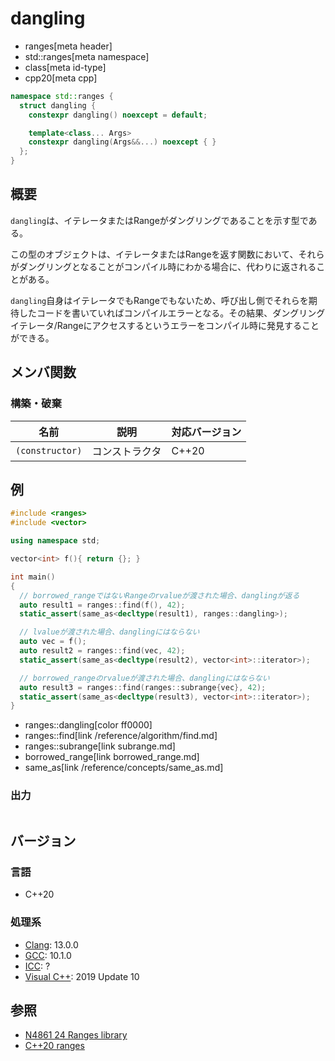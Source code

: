 # dangling
* ranges[meta header]
* std::ranges[meta namespace]
* class[meta id-type]
* cpp20[meta cpp]

```cpp
namespace std::ranges {
  struct dangling {
    constexpr dangling() noexcept = default;

    template<class... Args>
    constexpr dangling(Args&&...) noexcept { }
  };
}
```

## 概要

`dangling`は、イテレータまたはRangeがダングリングであることを示す型である。

この型のオブジェクトは、イテレータまたはRangeを返す関数において、それらがダングリングとなることがコンパイル時にわかる場合に、代わりに返されることがある。

`dangling`自身はイテレータでもRangeでもないため、呼び出し側でそれらを期待したコードを書いていればコンパイルエラーとなる。その結果、ダングリングイテレータ/Rangeにアクセスするというエラーをコンパイル時に発見することができる。

## メンバ関数
### 構築・破棄

| 名前            | 説明           | 対応バージョン |
|-----------------|----------------|----------------|
| `(constructor)` | コンストラクタ | C++20          |

## 例

```cpp example
#include <ranges>
#include <vector>

using namespace std;

vector<int> f(){ return {}; }

int main()
{
  // borrowed_rangeではないRangeのrvalueが渡された場合、danglingが返る
  auto result1 = ranges::find(f(), 42);
  static_assert(same_as<decltype(result1), ranges::dangling>);

  // lvalueが渡された場合、danglingにはならない
  auto vec = f();
  auto result2 = ranges::find(vec, 42);
  static_assert(same_as<decltype(result2), vector<int>::iterator>);

  // borrowed_rangeのrvalueが渡された場合、danglingにはならない
  auto result3 = ranges::find(ranges::subrange{vec}, 42);
  static_assert(same_as<decltype(result3), vector<int>::iterator>);
}
```
* ranges::dangling[color ff0000]
* ranges::find[link /reference/algorithm/find.md]
* ranges::subrange[link subrange.md]
* borrowed_range[link borrowed_range.md]
* same_as[link /reference/concepts/same_as.md]

### 出力
```
```

## バージョン
### 言語
- C++20

### 処理系
- [Clang](/implementation.md#clang): 13.0.0
- [GCC](/implementation.md#gcc): 10.1.0
- [ICC](/implementation.md#icc): ?
- [Visual C++](/implementation.md#visual_cpp): 2019 Update 10

## 参照
- [N4861 24 Ranges library](https://timsong-cpp.github.io/cppwp/n4861/ranges)
- [C++20 ranges](https://techbookfest.org/product/5134506308665344)
